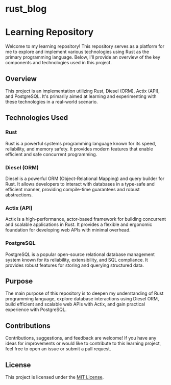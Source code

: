 # rust_blog
# Learning Repository

Welcome to my learning repository! This repository serves as a platform for me to explore and implement various technologies using Rust as the primary programming language. Below, I'll provide an overview of the key components and technologies used in this project.

## Overview

This project is an implementation utilizing Rust, Diesel (ORM), Actix (API), and PostgreSQL. It's primarily aimed at learning and experimenting with these technologies in a real-world scenario.

## Technologies Used

### Rust

Rust is a powerful systems programming language known for its speed, reliability, and memory safety. It provides modern features that enable efficient and safe concurrent programming.

### Diesel (ORM)

Diesel is a powerful ORM (Object-Relational Mapping) and query builder for Rust. It allows developers to interact with databases in a type-safe and efficient manner, providing compile-time guarantees and robust abstractions.

### Actix (API)

Actix is a high-performance, actor-based framework for building concurrent and scalable applications in Rust. It provides a flexible and ergonomic foundation for developing web APIs with minimal overhead.

### PostgreSQL

PostgreSQL is a popular open-source relational database management system known for its reliability, extensibility, and SQL compliance. It provides robust features for storing and querying structured data.

## Purpose

The main purpose of this repository is to deepen my understanding of Rust programming language, explore database interactions using Diesel ORM, build efficient and scalable web APIs with Actix, and gain practical experience with PostgreSQL.

## Contributions

Contributions, suggestions, and feedback are welcome! If you have any ideas for improvements or would like to contribute to this learning project, feel free to open an issue or submit a pull request.

## License

This project is licensed under the [MIT License](LICENSE).
